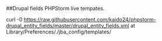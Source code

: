 ##Drupal fields PHPStorm live tempates.

curl -0 https://raw.githubusercontent.com/kaido24/phpstorm-drupal_entity_fields/master/drupal_entity_fields.xml at Library/Preferences/.<product name><version number>/jba_config/templates/
